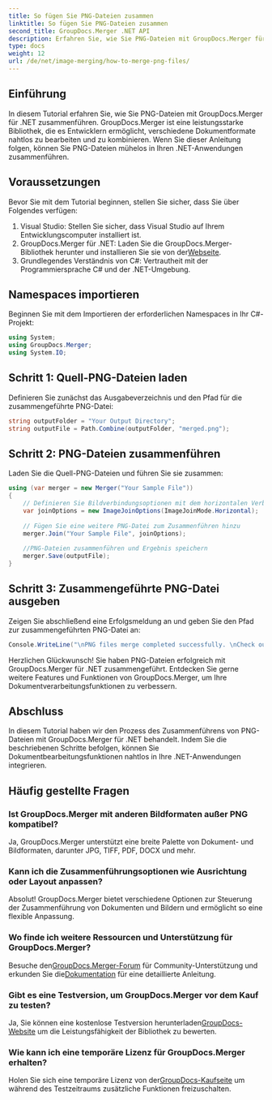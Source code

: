 ```yaml
---
title: So fügen Sie PNG-Dateien zusammen
linktitle: So fügen Sie PNG-Dateien zusammen
second_title: GroupDocs.Merger .NET API
description: Erfahren Sie, wie Sie PNG-Dateien mit GroupDocs.Merger für .NET zusammenführen. Schritt-für-Schritt-Anleitung für die nahtlose Integration in Ihre .NET-Anwendungen.
type: docs
weight: 12
url: /de/net/image-merging/how-to-merge-png-files/
---
```

## Einführung
In diesem Tutorial erfahren Sie, wie Sie PNG-Dateien mit GroupDocs.Merger für .NET zusammenführen. GroupDocs.Merger ist eine leistungsstarke Bibliothek, die es Entwicklern ermöglicht, verschiedene Dokumentformate nahtlos zu bearbeiten und zu kombinieren. Wenn Sie dieser Anleitung folgen, können Sie PNG-Dateien mühelos in Ihren .NET-Anwendungen zusammenführen.
## Voraussetzungen
Bevor Sie mit dem Tutorial beginnen, stellen Sie sicher, dass Sie über Folgendes verfügen:
1. Visual Studio: Stellen Sie sicher, dass Visual Studio auf Ihrem Entwicklungscomputer installiert ist.
2.  GroupDocs.Merger für .NET: Laden Sie die GroupDocs.Merger-Bibliothek herunter und installieren Sie sie von der[Webseite](https://releases.groupdocs.com/merger/net/).
3. Grundlegendes Verständnis von C#: Vertrautheit mit der Programmiersprache C# und der .NET-Umgebung.

## Namespaces importieren
Beginnen Sie mit dem Importieren der erforderlichen Namespaces in Ihr C#-Projekt:
```csharp
using System; 
using GroupDocs.Merger;
using System.IO;
```
## Schritt 1: Quell-PNG-Dateien laden
Definieren Sie zunächst das Ausgabeverzeichnis und den Pfad für die zusammengeführte PNG-Datei:
```csharp
string outputFolder = "Your Output Directory";
string outputFile = Path.Combine(outputFolder, "merged.png");
```
## Schritt 2: PNG-Dateien zusammenführen
Laden Sie die Quell-PNG-Dateien und führen Sie sie zusammen:
```csharp
using (var merger = new Merger("Your Sample File"))
{
    // Definieren Sie Bildverbindungsoptionen mit dem horizontalen Verbindungsmodus
    var joinOptions = new ImageJoinOptions(ImageJoinMode.Horizontal);
    
    // Fügen Sie eine weitere PNG-Datei zum Zusammenführen hinzu
    merger.Join("Your Sample File", joinOptions);
    
    //PNG-Dateien zusammenführen und Ergebnis speichern
    merger.Save(outputFile);
}
```
## Schritt 3: Zusammengeführte PNG-Datei ausgeben
Zeigen Sie abschließend eine Erfolgsmeldung an und geben Sie den Pfad zur zusammengeführten PNG-Datei an:
```csharp
Console.WriteLine("\nPNG files merge completed successfully. \nCheck output in {0}", outputFolder);
```
Herzlichen Glückwunsch! Sie haben PNG-Dateien erfolgreich mit GroupDocs.Merger für .NET zusammengeführt. Entdecken Sie gerne weitere Features und Funktionen von GroupDocs.Merger, um Ihre Dokumentverarbeitungsfunktionen zu verbessern.


## Abschluss
In diesem Tutorial haben wir den Prozess des Zusammenführens von PNG-Dateien mit GroupDocs.Merger für .NET behandelt. Indem Sie die beschriebenen Schritte befolgen, können Sie Dokumentbearbeitungsfunktionen nahtlos in Ihre .NET-Anwendungen integrieren.
## Häufig gestellte Fragen
### Ist GroupDocs.Merger mit anderen Bildformaten außer PNG kompatibel?
Ja, GroupDocs.Merger unterstützt eine breite Palette von Dokument- und Bildformaten, darunter JPG, TIFF, PDF, DOCX und mehr.
### Kann ich die Zusammenführungsoptionen wie Ausrichtung oder Layout anpassen?
Absolut! GroupDocs.Merger bietet verschiedene Optionen zur Steuerung der Zusammenführung von Dokumenten und Bildern und ermöglicht so eine flexible Anpassung.
### Wo finde ich weitere Ressourcen und Unterstützung für GroupDocs.Merger?
 Besuche den[GroupDocs.Merger-Forum](https://forum.groupdocs.com/c/merger/32) für Community-Unterstützung und erkunden Sie die[Dokumentation](https://reference.groupdocs.com/merger/net/) für eine detaillierte Anleitung.
### Gibt es eine Testversion, um GroupDocs.Merger vor dem Kauf zu testen?
 Ja, Sie können eine kostenlose Testversion herunterladen[GroupDocs-Website](https://releases.groupdocs.com/) um die Leistungsfähigkeit der Bibliothek zu bewerten.
### Wie kann ich eine temporäre Lizenz für GroupDocs.Merger erhalten?
 Holen Sie sich eine temporäre Lizenz von der[GroupDocs-Kaufseite](https://purchase.groupdocs.com/temporary-license/) um während des Testzeitraums zusätzliche Funktionen freizuschalten.